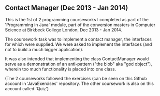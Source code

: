 Contact Manager (Dec 2013 - Jan 2014)
-------------------------------------

This is the 1st of 2 programming courseworks I completed as part of the
'Programming in Java' module, part of the conversion masters in 
Computer Science at Birkbeck College London, Dec 2013 - Jan 2014.

The coursework task was to implement a contact manager, the interfaces for which
were supplied. We were asked to implement the interfaces (and not to build a much bigger application).

It was also intended that implementing the class ContactManager would serve as a demonstration of an anti-pattern
("the blob" aka "god object"), wherein too much functionality is placed into one class.

(The 2 courseworks followed the exercises (can be seen on this Github account in 'JavaExercises' repository.
The other coursework is also on this account called 'Quiz')
